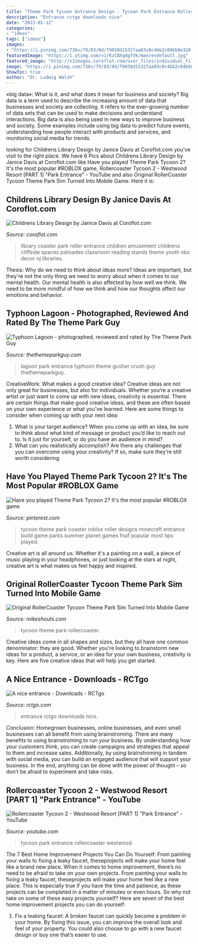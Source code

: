 ```yaml
---
title: "Theme Park Tycoon Entrance Design - Tycoon Park Entrance Rollercoaster Westwood"
description: "Entrance rctgo downloads nice"
date: "2023-01-12"
categories:
- "ideas"
tags: ["ideas"]
images:
- "https://i.pinimg.com/736x/f9/03/0d/f9030d1532faa03c0c4bb2c04bb8e318.jpg"
featuredImage: "https://i.ytimg.com/vi/KzCBXq4gTVk/maxresdefault.jpg"
featured_image: "http://s3images.coroflot.com/user_files/individual_files/original_109881_ff_ylpqp2j8ecgwastagahtmh.jpg"
image: "https://i.pinimg.com/736x/f9/03/0d/f9030d1532faa03c0c4bb2c04bb8e318.jpg"
ShowToc: true
author: "Dr. Ludwig Walsh"
---
```



«big data»: What is it, and what does it mean for business and society?
Big data is a term used to describe the increasing amount of data that businesses and society are collecting. It refers to the ever-growing number of data sets that can be used to make decisions and understand interactions. Big data is also being used in new ways to improve business and society. Some examples include using big data to predict future events, understanding how people interact with products and services, and monitoring social media for trends.

	

		
looking for Childrens Library Design by Janice Davis at Coroflot.com you've visit to the right place. We have 6 Pics about Childrens Library Design by Janice Davis at Coroflot.com like Have you played Theme Park Tycoon 2? It&#039;s the most popular #ROBLOX game, Rollercoaster Tycoon 2 - Westwood Resort [PART 1] &quot;Park Entrance&quot; - YouTube and also Original RollerCoaster Tycoon Theme Park Sim Turned Into Mobile Game. Here it is:
		
    
## Childrens Library Design By Janice Davis At Coroflot.com

<img loading=lazy src="http://s3images.coroflot.com/user_files/individual_files/original_109881_ff_ylpqp2j8ecgwastagahtmh.jpg" onerror="this.onerror=null;this.src='https://tse2.mm.bing.net/th?id=OIP.sWX0EcTdFSB_Xn7fwZ93gAHaFo&amp;pid=15.1';" alt="Childrens Library Design by Janice Davis at Coroflot.com">

_Source: coroflot.com_

>library coaster park roller entrance children amusement childrens cliffside spaces palisades classroom reading stands theme youth vbs decor nj libraries. 

	

Thesis: Why do we need to think about ideas more?
Ideas are important, but they're not the only thing we need to worry about when it comes to our mental health. Our mental health is also affected by how well we think. We need to be more mindful of how we think and how our thoughts affect our emotions and behavior.

    
## Typhoon Lagoon - Photographed, Reviewed And Rated By The Theme Park Guy

<img loading=lazy src="http://www.thethemeparkguy.com/park/typhoon-lagoon/crushngusher-entrance-big.jpg" onerror="this.onerror=null;this.src='https://tse1.mm.bing.net/th?id=OIP.D4Rfg6HT6TEJxqobA1BeVwHaE8&amp;pid=15.1';" alt="Typhoon Lagoon - photographed, reviewed and rated by The Theme Park Guy">

_Source: thethemeparkguy.com_

>lagoon park entrance typhoon theme gusher crush guy thethemeparkguy. 

	

CreativeWork: What makes a good creative idea?
Creative ideas are not only great for businesses, but also for individuals. Whether you’re a creative artist or just want to come up with new ideas, creativity is essential. There are certain things that make good creative ideas, and these are often based on your own experience or what you’ve learned. Here are some things to consider when coming up with your next idea: 
1) What is your target audience? When you come up with an idea, be sure to think about what kind of message or product you’d like to reach out to. Is it just for yourself, or do you have an audience in mind? 
2) What can you realistically accomplish? Are there any challenges that you can overcome using your creativity? If so, make sure they’re still worth considering.

    
## Have You Played Theme Park Tycoon 2? It&#039;s The Most Popular #ROBLOX Game

<img loading=lazy src="https://i.pinimg.com/736x/f9/03/0d/f9030d1532faa03c0c4bb2c04bb8e318.jpg" onerror="this.onerror=null;this.src='https://tse3.mm.bing.net/th?id=OIP.hEGVMiqWnnRC3SVCRCgQ6wHaHa&amp;pid=15.1';" alt="Have you played Theme Park Tycoon 2? It&#039;s the most popular #ROBLOX game">

_Source: pinterest.com_

>tycoon theme park coaster roblox roller designs minecraft entrance build game parks summer planet games fnaf popular most tips played. 

	

Creative art is all around us. Whether it's a painting on a wall, a piece of music playing in your headphones, or just looking at the stars at night, creative art is what makes us feel happy and inspired.

    
## Original RollerCoaster Tycoon Theme Park Sim Turned Into Mobile Game

<img loading=lazy src="https://d2cdo4blch85n8.cloudfront.net/wp-content/uploads/2016/12/RollerCoaster-Tycoon-Classic-for-iOS-and-Android-Featured-image.jpg" onerror="this.onerror=null;this.src='https://tse4.mm.bing.net/th?id=OIP.IHhXT5SuWTBAvrlSO92FIgHaE8&amp;pid=15.1';" alt="Original RollerCoaster Tycoon Theme Park Sim Turned Into Mobile Game">

_Source: mikeshouts.com_

>tycoon theme park rollercoaster. 

	

Creative ideas come in all shapes and sizes, but they all have one common denominator: they are good. Whether you're looking to brainstorm new ideas for a product, a service, or an idea for your own business, creativity is key. Here are five creative ideas that will help you get started.

    
## A Nice Entrance - Downloads - RCTgo

<img loading=lazy src="https://downloads.rctgo.com/screenshots/2013-08/8341/5208831165a42.jpg" onerror="this.onerror=null;this.src='https://tse1.mm.bing.net/th?id=OIP.xSUHQFnAXxqvW-VARxr2RgHaFj&amp;pid=15.1';" alt="A nice entrance - Downloads - RCTgo">

_Source: rctgo.com_

>entrance rctgo downloads nice. 

	

Conclusion: Homegrown businesses, online businesses, and even small businesses can all benefit from using brainstroming.
There are many benefits to using brainstroming to run your business. By understanding how your customers think, you can create campaigns and strategies that appeal to them and increase sales. Additionally, by using brainstroming in tandem with social media, you can build an engaged audience that will support your business. In the end, anything can be done with the power of thought – so don’t be afraid to experiment and take risks.

    
## Rollercoaster Tycoon 2 - Westwood Resort [PART 1] &quot;Park Entrance&quot; - YouTube

<img loading=lazy src="https://i.ytimg.com/vi/KzCBXq4gTVk/maxresdefault.jpg" onerror="this.onerror=null;this.src='https://tse3.mm.bing.net/th?id=OIP.vtjlqMPHWrDwdj8R6p5C3AHaEK&amp;pid=15.1';" alt="Rollercoaster Tycoon 2 - Westwood Resort [PART 1] &quot;Park Entrance&quot; - YouTube">

_Source: youtube.com_

>tycoon park entrance rollercoaster westwood. 

	

The 7 Best Home Improvement Projects You Can Do Yourself: From painting your walls to fixing a leaky faucet, theseprojects will make your home feel like a brand new place.
When it comes to home improvement, there’s no need to be afraid to take on your own projects. From painting your walls to fixing a leaky faucet, theseprojects will make your home feel like a new place. This is especially true if you have the time and patience, as these projects can be completed in a matter of minutes or even hours. So why not take on some of these easy projects yourself? Here are seven of the best home improvement projects you can do yourself: 
1. Fix a leaking faucet: A broken faucet can quickly become a problem in your home. By fixing this issue, you can improve the overall look and feel of your property. You could also choose to go with a new faucet design or buy one that’s easier to use.


